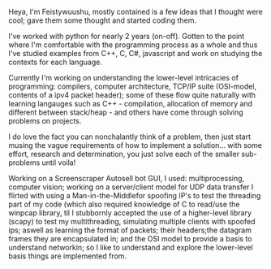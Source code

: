Heya, I'm Feistywuushu, mostly contained is a few ideas that I thought were cool; gave them some thought and started coding them.

I've worked with python for nearly 2 years (on-off). Gotten to the point where I'm comfortable with the programming process as a whole and thus I've studied examples from C++, C, C#, javascript and work on studying the contexts for each language.

Currently I'm working on understanding the lower-level intricacies of programming: compilers, computer architecture, TCP/IP suite (OSI-model, contents of a ipv4 packet header); 
some of these flow quite naturally with learning langauges such as C++ - compilation, allocation of memory and different between stack/heap - and others have come through solving
problems on projects.

I do love the fact you can nonchalantly think of a problem, then just start musing the vague requirements of how to implement a solution... with some effort, research and determination, you just solve each of the smaller sub-problems until voila!

Working on a Screenscraper Autosell bot GUI, I used: multiprocessing, computer vision; working on a server/client model for UDP data transfer I flirted with using a Man-in-the-Middlefor spoofing IP's to test the threading part of my code (which also required knowledge of C to read/use the winpcap library, til I stubbornly accepted the use of a higher-level library (scapy) to test my multithreading, simulating multiple clients with spoofed ips; aswell as learning the format of packets; their headers;the datagram frames they are encapsulated in; and the OSI model to provide a basis to understand networkin; so I like to understand and explore the lower-level basis things are implemented from.

